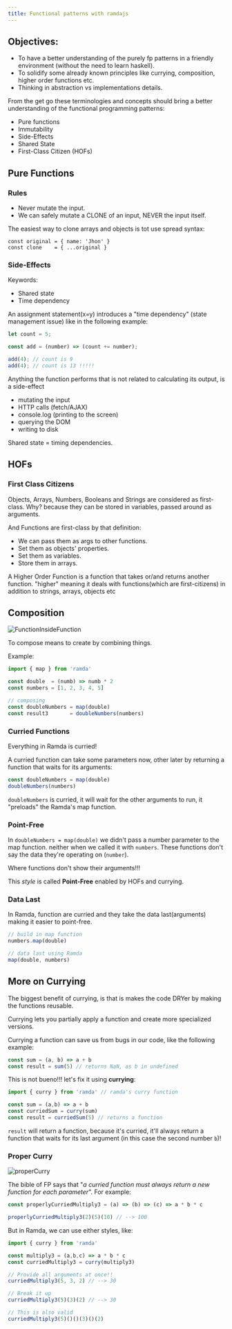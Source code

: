 ```yaml
---
title: Functional patterns with ramdajs
---
```


## Objectives:

- To have a better understanding of the purely fp patterns in a friendly
  environment (without the need to learn haskell).
- To solidify some already known principles like currying, composition, higher
  order functions etc.
- Thinking in abstraction vs implementations details.

From the get go these terminologies and concepts should bring a better
understanding of the functional programming patterns:

- Pure functions
- Immutability
- Side-Effects
- Shared State
- First-Class Citizen (HOFs)

## Pure Functions

### Rules

- Never mutate the input.
- We can safely mutate a CLONE of an input, NEVER the input itself.

The easiest way to clone arrays and objects is tot use spread syntax:

```
const original = { name: 'Jhon' }
const clone    = { ...original }
```

### Side-Effects

Keywords:

- Shared state
- Time dependency

An assignment statement(x=y) introduces a "time dependency" (state
management issue) like in the following example:

```javascript
let count = 5;

const add = (number) => (count += number);

add(4); // count is 9
add(4); // count is 13 !!!!!
```

Anything the function performs that is not related to calculating its output,
is a side-effect

- mutating the input
- HTTP calls (fetch/AJAX)
- console.log (printing to the screen)
- querying the DOM
- writing to disk

Shared state = timing dependencies.

## HOFs

### First Class Citizens

Objects, Arrays, Numbers, Booleans and Strings are considered as first-class. Why?
because they can be stored in variables, passed around as arguments.

And Functions are first-class by that definition:

- We can pass them as args to other functions.
- Set them as objects' properties.
- Set them as variables.
- Store them in arrays.

A Higher Order Function is a function that takes or/and returns another function.
"higher" meaning it deals with functions(which are first-citizens) in addition
to strings, arrays, objects etc

## Composition

![FunctionInsideFunction](https://memegenerator.net/img/instances/82112524/yo-dawg-i-heard-you-like-functions-so-i-put-functions-inside-your-functions-so-you-can-evaluate-a-fu.jpg)

To compose means to create by combining things.

Example:

```js
import { map } from 'ramda'

const double  = (numb) => numb * 2
const numbers = [1, 2, 3, 4, 5]

// composing
const doubleNumbers = map(double)
const result3       = doubleNumbers(numbers)
```

### Curried Functions

Everything in Ramda is curried!

A curried function can take some parameters now, other later by returning a
function that waits for its arguments:

```js
const doubleNumbers = map(double)
doubleNumbers(numbers)
```

`doubleNumbers` is curried, it will wait for the other arguments to run, it
"preloads" the Ramda's map function.

### Point-Free

In `doubleNumbers = map(double)` we didn't pass a number parameter to the map function.
neither when we called it with `numbers`. These functions don't say the data
they're operating on (`number`).

Where functions don't show their arguments!!!

This _style_ is called **Point-Free** enabled by HOFs and currying.

### Data Last

In Ramda, function are curried and they take the data last(arguments) making it
easier to point-free.

```js
// build in map function
numbers.map(double)

// data last using Ramda
map(double, numbers)
```

## More on Currying

The biggest benefit of currying, is that is makes the code DRYer by making the
functions reusable.

Currying lets you partially apply a function and create more specialized versions.

Currying a function can save us from bugs in our code, like the following example:

```js
const sum = (a, b) => a + b
const result = sum(5) // returns NaN, as b in undefined
```

This is not bueno!!! let's fix it using **currying**:

```js
import { curry } from 'ramda' // ramda's curry function

const sum = (a,b) => a + b
const curriedSum = curry(sum)
const result = curriedSum(5) // returns a function
```

`result` will return a function, because it's curried, it'll always return a
function that waits for its last argument (in this case the second number `b`)!

### Proper Curry

![properCurry](https://www.freecodecamp.org/news/content/images/2019/07/dog-properly-currying-a-function-1.jpeg)

The bible of FP says that "*a curried function must always return a new
function for each parameter*". For example:

```js
const properlyCurriedMultiply3 = (a) => (b) => (c) => a * b * c

properlyCurriedMultiply3(2)(5)(10) // --> 100
```

But in Ramda, we can use either styles, like:

```js
import { curry } from 'ramda'

const multiply3 = (a,b,c) => a * b * c
const curriedMultiply3 = curry(multiply3)

// Provide all arguments at once!!
curriedMultiply3(5, 3, 2) // --> 30

// Break it up
curriedMultiply3(5)(3)(2) // --> 30

// This is also valid
curriedMultiply3(5)()()(3)()(2)
```
